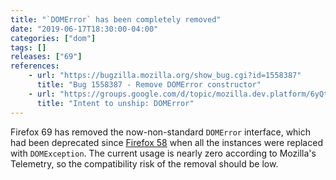 ```yaml
---
title: "`DOMError` has been completely removed"
date: "2019-06-17T18:30:00-04:00"
categories: ["dom"]
tags: []
releases: ["69"]
references:
    - url: "https://bugzilla.mozilla.org/show_bug.cgi?id=1558387"
      title: "Bug 1558387 - Remove DOMError constructor"
    - url: "https://groups.google.com/d/topic/mozilla.dev.platform/6yQtQoNeR-s/discussion"
      title: "Intent to unship: DOMError"
---
```

Firefox 69 has removed the now-non-standard `DOMError` interface, which had been deprecated since [Firefox 58](https://www.fxsitecompat.dev/en-CA/docs/2017/domerror-has-been-replaced-with-domexception/) when all the instances were replaced with `DOMException`. The current usage is nearly zero according to Mozilla's Telemetry, so the compatibility risk of the removal should be low.
